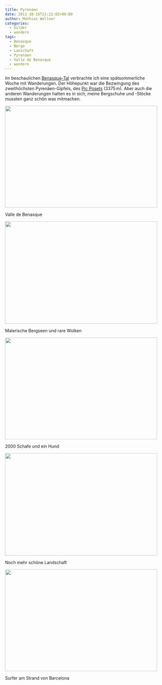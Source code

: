 ```yaml
---
title: Pyrenäen
date: 2011-10-16T21:21:02+00:00
author: Mathias Wellner
categories:
  - bilder
  - wandern
tags:
  - Benasque
  - Berge
  - Lanschaft
  - Pyrenäen
  - Valle de Benasque
  - wandern
---
```

Im beschaulichen [Benasque-Tal](http://www.benasque.com/) verbrachte ich eine spätsommerliche Woche mit Wanderungen. Der Höhepunkt war die Bezwingung des zweithöchsten Pyrenäen-Gipfels, des [Pic Posets](http://de.wikipedia.org/wiki/Pic_Posets) (3375&thinsp;m). Aber auch die anderen Wanderungen hatten es in sich, meine Bergschuhe und -Stöcke mussten ganz schön was mitmachen. 

<div style="width: 510px" class="wp-caption aligncenter">
  <img src="https://lh6.googleusercontent.com/-4gnx4YvffsY/TqMW1pY0rHI/AAAAAAAAAPs/pSX92Dpd578/s800/MW_20111012_1639.jpg" height="333" width="500" />
  
  <p class="wp-caption-text">
    Valle de Benasque<br />
  </p>
</div>

<div style="width: 510px" class="wp-caption aligncenter">
  <img src="https://lh3.googleusercontent.com/-x3u6yU5KXkU/TqMWxQ3WwFI/AAAAAAAAANc/rLMqhVXpFw4/s800/MW_20111009_1551.jpg" height="335" width="500" />
  
  <p class="wp-caption-text">
    Malerische Bergseen und rare Wolken<br />
  </p>
</div>

<div style="width: 510px" class="wp-caption aligncenter">
  <img src="https://lh4.googleusercontent.com/-tfR_Y4L4yfY/TqMW0fonPRI/AAAAAAAAAOc/R60UyIBFqEQ/s800/MW_20111012_1594.jpg" height="333" width="500" />
  
  <p class="wp-caption-text">
    2000 Schafe und ein Hund<br />
  </p>
</div>

<div style="width: 510px" class="wp-caption aligncenter">
  <img src="https://lh6.googleusercontent.com/-pYES7_bf9fI/TqMW2DQCISI/AAAAAAAAAPM/J2LFZixmXLU/s800/MW_20111014_1659.jpg" height="335" width="500" />
  
  <p class="wp-caption-text">
    Noch mehr schöne Landschaft<br />
  </p>
</div>

<div style="width: 510px" class="wp-caption aligncenter">
  <img src="https://lh5.googleusercontent.com/-Rp6oedgdilU/TqMW3HStYJI/AAAAAAAAAQA/ny20F9_45fI/s800/MW_20111015_1687.jpg" height="333" width="500" />
  
  <p class="wp-caption-text">
    Surfer am Strand von Barcelona<br />
  </p>
</div>